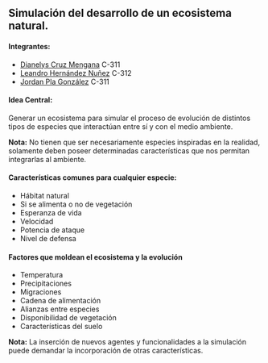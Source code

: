## Simulación del desarrollo de un ecosistema natural.

#### Integrantes:
* [Dianelys Cruz Mengana](https://github.com/DianeMC) C-311
* [Leandro Hernández Nuñez](https://github.com/altmoket) C-312
* [Jordan Pla González](https://github.com/jordipynb) C-311

#### Idea Central:
Generar un ecosistema para simular el proceso de evolución de distintos tipos de especies que interactúan entre sí y con el medio ambiente. 

**Nota:** No tienen que ser necesariamente especies inspiradas en la realidad, solamente deben poseer determinadas características que nos permitan integrarlas al ambiente.

#### Características comunes para cualquier especie:
- Hábitat natural
- Si se alimenta o no de vegetación
- Esperanza de vida
- Velocidad
- Potencia de ataque
- Nivel de defensa

#### Factores que moldean el ecosistema y la evolución
- Temperatura
- Precipitaciones
- Migraciones
- Cadena de alimentación
- Alianzas entre especies
- Disponibilidad de vegetación
- Características del suelo

**Nota:** La inserción de nuevos agentes y funcionalidades a la simulación puede demandar la incorporación de otras características.
